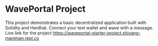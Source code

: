 # WavePortal Project

This project demonstrates a basic decentralized application built with Solidity and Hardhat. Connect your test wallet and wave with a message.
Live link for the project https://waveportal-starter-project.shivang-maniman.repl.co

